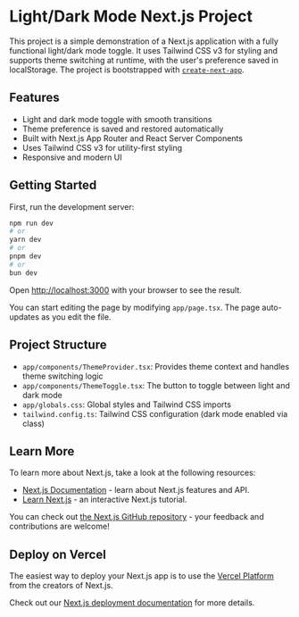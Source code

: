 # Light/Dark Mode Next.js Project

This project is a simple demonstration of a Next.js application with a fully functional light/dark mode toggle. It uses Tailwind CSS v3 for styling and supports theme switching at runtime, with the user's preference saved in localStorage. The project is bootstrapped with [`create-next-app`](https://nextjs.org/docs/app/api-reference/cli/create-next-app).

## Features

- Light and dark mode toggle with smooth transitions
- Theme preference is saved and restored automatically
- Built with Next.js App Router and React Server Components
- Uses Tailwind CSS v3 for utility-first styling
- Responsive and modern UI

## Getting Started

First, run the development server:

```bash
npm run dev
# or
yarn dev
# or
pnpm dev
# or
bun dev
```

Open [http://localhost:3000](http://localhost:3000) with your browser to see the result.

You can start editing the page by modifying `app/page.tsx`. The page auto-updates as you edit the file.

## Project Structure

- `app/components/ThemeProvider.tsx`: Provides theme context and handles theme switching logic
- `app/components/ThemeToggle.tsx`: The button to toggle between light and dark mode
- `app/globals.css`: Global styles and Tailwind CSS imports
- `tailwind.config.ts`: Tailwind CSS configuration (dark mode enabled via class)

## Learn More

To learn more about Next.js, take a look at the following resources:

- [Next.js Documentation](https://nextjs.org/docs) - learn about Next.js features and API.
- [Learn Next.js](https://nextjs.org/learn) - an interactive Next.js tutorial.

You can check out [the Next.js GitHub repository](https://github.com/vercel/next.js) - your feedback and contributions are welcome!

## Deploy on Vercel

The easiest way to deploy your Next.js app is to use the [Vercel Platform](https://vercel.com/new?utm_medium=default-template&filter=next.js&utm_source=create-next-app&utm_campaign=create-next-app-readme) from the creators of Next.js.

Check out our [Next.js deployment documentation](https://nextjs.org/docs/app/building-your-application/deploying) for more details.
